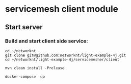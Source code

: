 # servicemesh client module

## Start server

### Build and start client side service:

  ```
  cd ~/networknt
  git clone git@github.com:networknt/light-example-4j.git
  cd ~/networknt/light-example-4j/servicemesher/client

  mvn clean install -Prelease

  docker-compose  up

  ```
